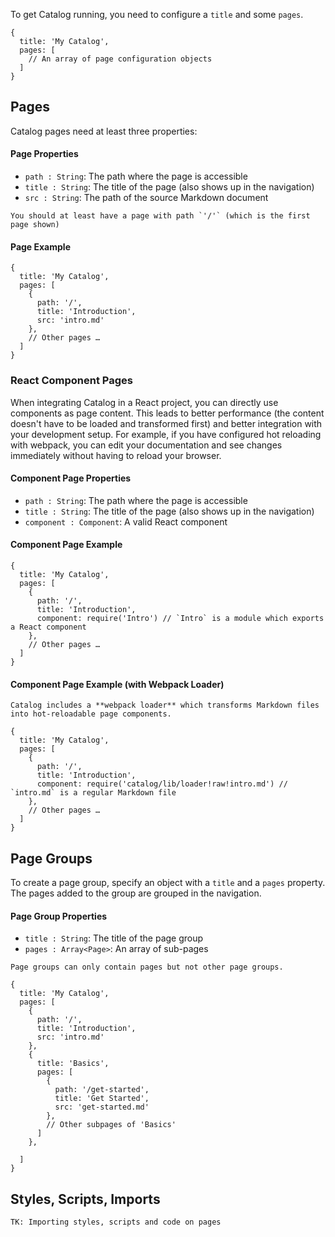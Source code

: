 To get Catalog running, you need to configure a `title` and some `pages`.

```
{
  title: 'My Catalog',
  pages: [
    // An array of page configuration objects
  ]
}
```

## Pages

Catalog pages need at least three properties:


#### Page Properties

- `path : String`: The path where the page is accessible
- `title : String`: The title of the page (also shows up in the navigation)
- `src : String`: The path of the source Markdown document

```hint|directive
You should at least have a page with path `'/'` (which is the first page shown)
```

#### Page Example

```
{
  title: 'My Catalog',
  pages: [
    {
      path: '/',
      title: 'Introduction',
      src: 'intro.md'
    },
    // Other pages …
  ]
}
```

### React Component Pages

When integrating Catalog in a React project, you can directly use components as page content. This leads to better performance (the content doesn't have to be loaded and transformed first) and better integration with your development setup. For example, if you have configured hot reloading with webpack, you can edit your documentation and see changes immediately without having to reload your browser.

#### Component Page Properties

- `path : String`: The path where the page is accessible
- `title : String`: The title of the page (also shows up in the navigation)
- `component : Component`: A valid React component

#### Component Page Example

```
{
  title: 'My Catalog',
  pages: [
    {
      path: '/',
      title: 'Introduction',
      component: require('Intro') // `Intro` is a module which exports a React component
    },
    // Other pages …
  ]
}
```

#### Component Page Example (with Webpack Loader)

```hint|directive
Catalog includes a **webpack loader** which transforms Markdown files into hot-reloadable page components.
```

```
{
  title: 'My Catalog',
  pages: [
    {
      path: '/',
      title: 'Introduction',
      component: require('catalog/lib/loader!raw!intro.md') // `intro.md` is a regular Markdown file
    },
    // Other pages …
  ]
}
```

## Page Groups

To create a page group, specify an object with a `title` and a `pages` property. The pages added to the group are grouped in the navigation.

#### Page Group Properties

- `title : String`: The title of the page group
- `pages : Array<Page>`: An array of sub-pages

```hint
Page groups can only contain pages but not other page groups.
```

```
{
  title: 'My Catalog',
  pages: [
    {
      path: '/',
      title: 'Introduction',
      src: 'intro.md'
    },
    {
      title: 'Basics',
      pages: [
        {
          path: '/get-started',
          title: 'Get Started',
          src: 'get-started.md'
        },
        // Other subpages of 'Basics'
      ]
    },

  ]
}
```

## Styles, Scripts, Imports

```hint|neutral
TK: Importing styles, scripts and code on pages
```
